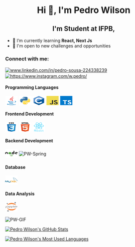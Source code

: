 <h1 align="center">Hi 👋, I'm Pedro Wilson</h1>
<h2 align="center">I'm Student at IFPB, </h2>

- 🌱 I’m currently learning **React, Next Js**
- 🚀 I'm open to new challenges and opportunities

<h3 align="left">Connect with me:</h3>
<p align="left">
<a href="https://linkedin.com/in/pedro-sousa-224338239" target="blank"><img align="center" src="https://raw.githubusercontent.com/rahuldkjain/github-profile-readme-generator/master/src/images/icons/Social/linked-in-alt.svg" alt="www.linkedin.com/in/pedro-sousa-224338239" height="30" width="40" /></a>
<a href="https://instagram.com/https://www.instagram.com/w.pedro/" target="blank"><img align="center" src="https://raw.githubusercontent.com/rahuldkjain/github-profile-readme-generator/master/src/images/icons/Social/instagram.svg" alt="https://www.instagram.com/w.pedro/" height="30" width="40" /></a>
</p>
<div>
  <h4 align="left">Programming Languages</h4> 
  <img align="center" alt="Pw-Java" height="30" width="40" src="https://raw.githubusercontent.com/devicons/devicon/master/icons/java/java-original.svg">
  <img align="center" alt="PW-Python" height="30" width="40" src="https://github.com/devicons/devicon/blob/master/icons/python/python-original.svg">
  <img align="center" alt="PW-C" height="30" width="40" src="https://github.com/devicons/devicon/blob/master/icons/c/c-original.svg">
  <img align="center" alt="PW-JS" height="30" width="40" src="https://raw.githubusercontent.com/devicons/devicon/master/icons/javascript/javascript-original.svg">
  <img align="center" alt="PW-TS" height="30" width="40" src="https://raw.githubusercontent.com/devicons/devicon/master/icons/typescript/typescript-original.svg">

  <h4 align="left">Frontend Development</h4> 
  <img align="center" alt="PW-CSS" height="30" width="40" src="https://raw.githubusercontent.com/devicons/devicon/master/icons/css3/css3-original-wordmark.svg">
  <img align="center" alt="PW-HTML" height="30" width="40" src="https://raw.githubusercontent.com/devicons/devicon/master/icons/html5/html5-original-wordmark.svg">
  <img align="center" alt="PW-react" height="30" width="40" <img src="https://raw.githubusercontent.com/devicons/devicon/master/icons/react/react-original-wordmark.svg">

  <h4 align="left">Backend Development</h4> 
  <img align="center" alt="PW-NodeJS" height="30" width="40" src="https://raw.githubusercontent.com/devicons/devicon/master/icons/nodejs/nodejs-original-wordmark.svg">
  <img align="center" alt="PW-Spring" height="30" width="40" src="https://www.vectorlogo.zone/logos/springio/springio-icon.svg">

  <h4 align="left">Database</h4>
  <img align="center" alt="PW-SQL" height="30" width="40" src="https://raw.githubusercontent.com/devicons/devicon/master/icons/mysql/mysql-original-wordmark.svg">

  <h4 align="left">Data Analysis</h4>
  <img align="center" alt="PW-Jupyter" height="30" width="40" src="https://github.com/devicons/devicon/blob/master/icons/jupyter/jupyter-original-wordmark.svg">
  <br></br>
 
  <img align="left" alt="PW-GIF" src="https://i.pinimg.com/originals/32/f9/5a/32f95ae3571e67baea65896e5c2d03a4.gif">
  <br>

</div>

<div>
    <a href="https://github.com/Pwsousa">
    
  <img
    alt="Pedro Wilson's GitHub Stats"
    src="https://github-readme-stats.vercel.app/api?username=pwsousa&show_icons=true&theme=react&count_private=true&bg_color=15,20232a,003644&custom_title=Pedro's%20GitHub%20Stats"
    height="164"
    align="bottom"
  />
</a>

<a href="https://github.com/Pwsousa">
  <img
    alt="Pedro Wilson's Most Used Languages"
    src="https://github-readme-stats.vercel.app/api/top-langs/?username=Pwsousa&layout=compact&theme=react&bg_color=15,20232a,003644&langs_count=6&hide=haskell"
    height="164"
    align="bottom"
  />
</a>
</div>

